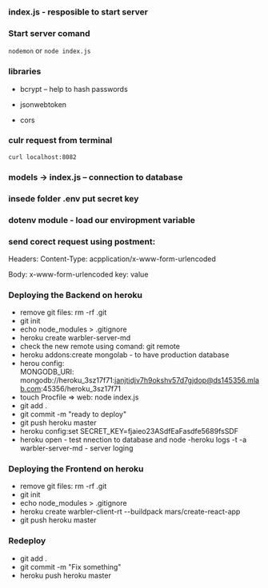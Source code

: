 ### index.js - resposible to start server

### Start server comand 
`nodemon`
or 
`node index.js`

### libraries 
- bcrypt – help to hash passwords 

- jsonwebtoken

- cors

### culr request from terminal 
`curl localhost:8082`

### models -> index.js – connection to database

### insede folder .env put secret key 

### dotenv module - load our enviropment variable 

### send corect request using postment:
Headers: 
Content-Type: acpplication/x-www-form-urlencoded

Body:
x-www-form-urlencoded
key: value

### Deploying the Backend on heroku
- remove git files: rm -rf .git  
- git init 
- echo node_modules > .gitignore
- heroku create warbler-server-md
- check the new remote using comand: git remote
- heroku addons:create mongolab - to have production database
- herou config:  
MONGODB_URI: mongodb://heroku_3sz17f71:janjtidjv7h9okshv57d7gjdop@ds145356.mlab.com:45356/heroku_3sz17f71
- touch Procfile => web: node index.js
- git add .
- git commit -m "ready to deploy"
- git push heroku master 
- heroku config:set SECRET_KEY=fjaieo23ASdfEaFasdfe5689fsSDF
- heroku open - test nnection to database and node
-heroku logs -t -a warbler-server-md - server loging 

### Deploying the Frontend on heroku
- remove git files: rm -rf .git
- git init 
- echo node_modules > .gitignore
- heroku create warbler-client-rt --buildpack mars/create-react-app
- git push heroku master

### Redeploy 
- git add .
- git commit -m "Fix something"
- heroku push heroku master 
